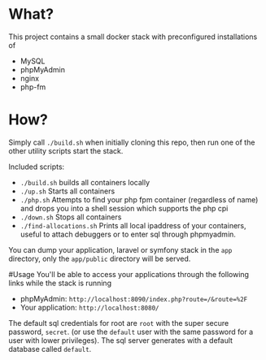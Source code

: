 # What?
This project contains a small docker stack with preconfigured installations of
 - MySQL
 - phpMyAdmin
 - nginx
 - php-fm

# How?
Simply call `./build.sh` when initially cloning this repo, then run one of the other utility scripts start the stack.

Included scripts:
 - `./build.sh` builds all containers locally
 - `./up.sh` Starts all containers
 - `./php.sh` Attempts to find your php fpm container (regardless of name) and drops you into a shell session which supports the php cpi
 - `./down.sh` Stops all containers
 - `./find-allocations.sh` Prints all local ipaddress of your containers, useful to attach debuggers or to enter sql through phpmyadmin.

You can dump your application, laravel or symfony stack in the `app` directory, only the `app/public` directory will be served.

#Usage
You'll be able to access your applications through the following links while the stack is running
 - phpMyAdmin: `http://localhost:8090/index.php?route=/&route=%2F`
 - Your application: `http://localhost:8080/`

The default sql credentials for root are `root` with the super secure password, `secret`. (or use the `default` user with the same password for a user with lower privileges). The sql server generates with a default database called `default`.